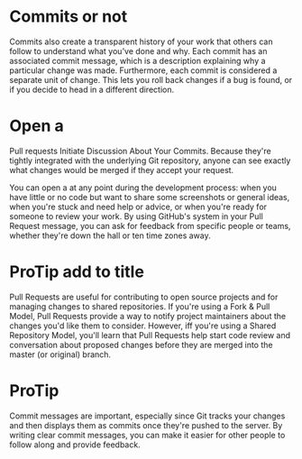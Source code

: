 # Commits or not
Commits also create a transparent history of your work that others can follow to understand what you've done and why. Each commit has an associated commit message, which is a description explaining why a particular change was made. Furthermore, each commit is considered a separate unit of change. This lets you roll back changes if a bug is found, or if you decide to head in a different direction.

# Open a
Pull requests Initiate Discussion About Your Commits. Because they're tightly integrated with the underlying Git repository, anyone can see exactly what changes would be merged if they accept your request.

You can open a at any point during the development process: when you have little or no code but want to share some screenshots or general ideas, when you're stuck and need help or advice, or when you're ready for someone to review your work. By using GitHub's system in your Pull Request message, you can ask for feedback from specific people or teams, whether they're down the hall or ten time zones away.
# ProTip add to title
Pull Requests are useful for contributing to open source projects and for managing changes to shared repositories. If you're using a Fork & Pull Model, Pull Requests provide a way to notify project maintainers about the changes you'd like them to consider. However, iff you're using a Shared Repository Model, you'll learn that Pull Requests help start code review and conversation about proposed changes before they are merged into the master (or original) branch.

# ProTip
Commit messages are important, especially since Git tracks your changes and then displays them as commits once they're pushed to the server. By writing clear commit messages, you can make it easier for other people to follow along and provide feedback.
